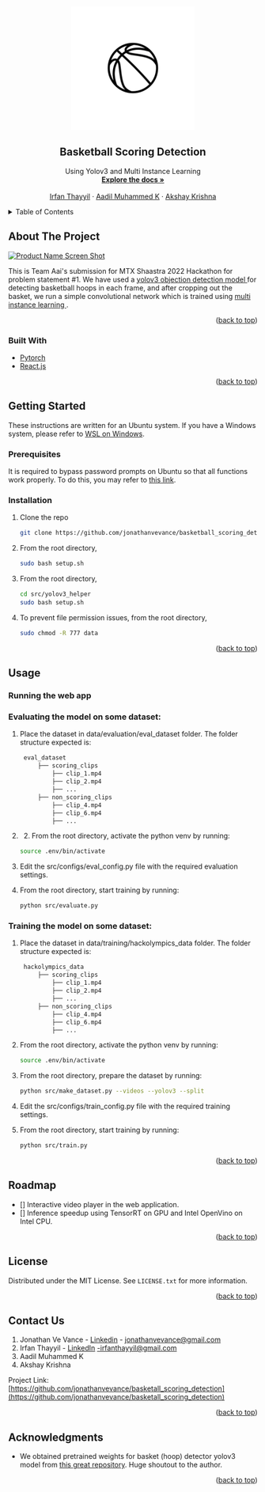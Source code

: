 <div id="top"></div>


<!-- PROJECT LOGO -->
<br />
<div align="center">
  <a href="https://github.com/jonathanvevance/basketball_scoring_detection">
    <img src="readme_images/basketball_logo.png" alt="Logo" width="250" height="250">
  </a>

<h2 align="center">Basketball Scoring Detection</h2>

  <p align="center">
    Using Yolov3 and Multi Instance Learning
    <br />
    <a href="https://github.com/jonathanvevance/basketball_scoring_detection"><strong>Explore the docs »</strong></a>
    <br />
    <br />
    <a href="https://github.com/irfanthayyil">Irfan Thayyil</a>
    ·
    <a href="https://github.com/Adil-MohammedK">Aadil Muhammed K</a>
    ·
    <a href="https://github.com/akshaykrishh">Akshay Krishna</a>
  </p>
</div>



<!-- TABLE OF CONTENTS -->
<details>
  <summary>Table of Contents</summary>
  <ol>
    <li>
      <a href="#about-the-project">About The Project</a>
      <ul>
        <li><a href="#built-with">Built With</a></li>
      </ul>
    </li>
    <li>
      <a href="#getting-started">Getting Started</a>
      <ul>
        <li><a href="#prerequisites">Prerequisites</a></li>
        <li><a href="#installation">Installation</a></li>
      </ul>
    </li>
    <li><a href="#usage">Usage</a></li>
    <li><a href="#roadmap">Roadmap</a></li>
    <li><a href="#license">License</a></li>
    <li><a href="#contact">Contact</a></li>
    <li><a href="#acknowledgments">Acknowledgments</a></li>
  </ol>
</details>


<!-- ABOUT THE PROJECT -->
## About The Project

[![Product Name Screen Shot][product-screenshot]](https://example.com)

This is Team Aai's submission for MTX Shaastra 2022 Hackathon for problem statement #1. We have used a <a href = "https://arxiv.org/abs/1804.02767"> yolov3 objection detection model </a> for detecting basketball hoops in each frame, and after cropping out the basket, we run a simple convolutional network which is trained using <a href = "https://en.wikipedia.org/wiki/Multiple_instance_learning"> multi instance learning </a>.

<p align="right">(<a href="#top">back to top</a>)</p>


### Built With

* [Pytorch](https://pytorch.org//)
* [React.js](https://reactjs.org/)

<p align="right">(<a href="#top">back to top</a>)</p>


<!-- GETTING STARTED -->
## Getting Started

These instructions are written for an Ubuntu system. If you have a Windows system, please refer to <a href="https://docs.microsoft.com/en-us/windows/wsl/about"> WSL on Windows</a>.

### Prerequisites
It is required to bypass password prompts on Ubuntu so that all functions work properly. To do this, you may refer to <a href="https://phpraxis.wordpress.com/2016/09/27/enable-sudo-without-password-in-ubuntudebian/"> this link</a>.

### Installation

1. Clone the repo
   ```sh
   git clone https://github.com/jonathanvevance/basketball_scoring_detection.git
   ```
2. From the root directory,
   ```sh
   sudo bash setup.sh
   ```
3. From the root directory,
   ```sh
   cd src/yolov3_helper
   sudo bash setup.sh
   ```
4. To prevent file permission issues, from the root directory,
   ```sh
   sudo chmod -R 777 data
   ```

<p align="right">(<a href="#top">back to top</a>)</p>


<!-- USAGE EXAMPLES -->
## Usage

### Running the web app

### Evaluating the model on some dataset:
1. Place the dataset in data/evaluation/eval_dataset folder. The folder structure expected is:

        eval_dataset
            ├── scoring_clips
                ├── clip_1.mp4
                ├── clip_2.mp4
                ├── ...
            ├── non_scoring_clips
                ├── clip_4.mp4
                ├── clip_6.mp4
                ├── ...

2. 2. From the root directory, activate the python venv by running:
    ```sh
    source .env/bin/activate
    ```
3. Edit the src/configs/eval_config.py file with the required evaluation settings.
4. From the root directory, start training by running:
    ```sh
    python src/evaluate.py
    ```

### Training the model on some dataset:

1. Place the dataset in data/training/hackolympics_data folder. The folder structure expected is:

        hackolympics_data
            ├── scoring_clips
                ├── clip_1.mp4
                ├── clip_2.mp4
                ├── ...
            ├── non_scoring_clips
                ├── clip_4.mp4
                ├── clip_6.mp4
                ├── ...

2. From the root directory, activate the python venv by running:
    ```sh
    source .env/bin/activate
    ```
3. From the root directory, prepare the dataset by running:
    ```sh
    python src/make_dataset.py --videos --yolov3 --split
    ```

4. Edit the src/configs/train_config.py file with the required training settings.
5. From the root directory, start training by running:
    ```sh
    python src/train.py
    ```

<p align="right">(<a href="#top">back to top</a>)</p>


<!-- ROADMAP -->
## Roadmap

- [] Interactive video player in the web application. 
- [] Inference speedup using TensorRT on GPU and Intel OpenVino on Intel CPU.

<p align="right">(<a href="#top">back to top</a>)</p>


<!-- LICENSE -->
## License

Distributed under the MIT License. See `LICENSE.txt` for more information.

<p align="right">(<a href="#top">back to top</a>)</p>


<!-- CONTACT -->
## Contact Us

<!-- Jonathan Ve Vance - [@twitter_handle](https://twitter.com/twitter_handle) - email@email_client.com -->
1. Jonathan Ve Vance - [Linkedin](https://linkedin.com/in/jonathanvevance) - jonathanvevance@gmail.com
2. Irfan Thayyil - [LinkedIn](https://www.linkedin.com/in/mohammed-irfan-thayyil-34311a166) -irfanthayyil@gmail.com
3. Aadil Muhammed K
4. Akshay Krishna


Project Link: [https://github.com/jonathanvevance/basketall_scoring_detection](https://github.com/jonathanvevance/basketall_scoring_detection)

<p align="right">(<a href="#top">back to top</a>)</p>


<!-- ACKNOWLEDGMENTS -->
## Acknowledgments

* []() We obtained pretrained weights for basket (hoop) detector yolov3 model from <a href = "https://github.com/SkalskiP/ILearnDeepLearning.py"> this great repository</a>. Huge shoutout to the author.

<p align="right">(<a href="#top">back to top</a>)</p>



<!-- MARKDOWN LINKS & IMAGES -->
[product-screenshot]: images/screenshot.png
